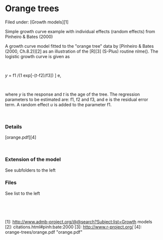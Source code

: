 #  Orange trees

Filed under:  [Growth models][1]

Simple growth curve example with individual effects (random effects) from Pinheiro & Bates (2000)

A growth curve model fitted to the "orange tree" data by [Pinheiro & Bates (2000, Ch.8.2)][2] as an illustration of the [R][3] (S-Plus) routine nlme(). The logistic growth curve is given as

 

_y_ = f1 /(1 exp[-(_t_-f2)/f3]) ] e,

 

where _y_ is the response and _t_ is the age of the tree. The regression parameters to be estimated are: f1, f2 and f3, and e is the residual error term. A random effect _u_ is added to the parameter f1.

 

### Details

[orange.pdf][4]

 

### Extension of the model

See subfolders to the left 

### Files

See list to the left

 

 

[1]: http://www.admb-project.org/@@search?Subject:list=Growth models
[2]: citations.html#pinh:bate:2000
[3]: http://www.r-project.org/
[4]: orange-trees/orange.pdf "orange.pdf"
